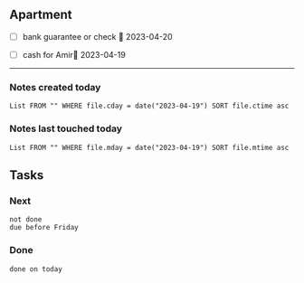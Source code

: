 
## Apartment

- [ ] bank guarantee or check 📅 2023-04-20 
- [ ] cash for Amir📅 2023-04-19 








---
### Notes created today
```dataview
List FROM "" WHERE file.cday = date("2023-04-19") SORT file.ctime asc
```

### Notes last touched today
```dataview
List FROM "" WHERE file.mday = date("2023-04-19") SORT file.mtime asc
```



## Tasks

### Next

```tasks
not done 
due before Friday
```

### Done

```tasks
done on today
```
